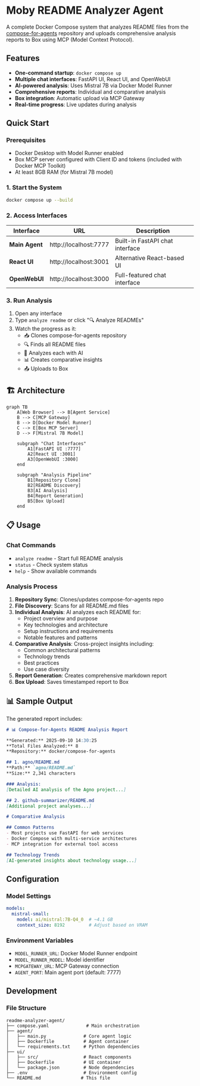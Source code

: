 # Moby README Analyzer Agent

A complete Docker Compose system that analyzes README files from the [compose-for-agents](https://github.com/docker/compose-for-agents) repository and uploads comprehensive analysis reports to Box using MCP (Model Context Protocol).

## Features

- **One-command startup**: `docker compose up`  
- **Multiple chat interfaces**: FastAPI UI, React UI, and OpenWebUI  
- **AI-powered analysis**: Uses Mistral 7B via Docker Model Runner  
- **Comprehensive reports**: Individual and comparative analysis  
- **Box integration**: Automatic upload via MCP Gateway  
- **Real-time progress**: Live updates during analysis  

##  Quick Start

### Prerequisites
- Docker Desktop with Model Runner enabled
- Box MCP server configured with Client ID and tokens (included with Docker MCP Toolkit)
- At least 8GB RAM (for Mistral 7B model)

### 1. Start the System
```bash
docker compose up --build
```

### 2. Access Interfaces
| Interface | URL | Description |
|-----------|-----|-------------|
| **Main Agent** | http://localhost:7777 | Built-in FastAPI chat interface |
| **React UI** | http://localhost:3001 | Alternative React-based UI |
| **OpenWebUI** | http://localhost:3000 | Full-featured chat interface |

### 3. Run Analysis
1. Open any interface
2. Type `analyze readme` or click "🔍 Analyze READMEs"
3. Watch the progress as it:
   - 📥 Clones compose-for-agents repository
   - 🔍 Finds all README files
   - 🧠 Analyzes each with AI
   - 📊 Creates comparative insights
   - 📤 Uploads to Box

## 🏗️ Architecture

```mermaid
graph TB
    A[Web Browser] --> B[Agent Service]
    B --> C[MCP Gateway]
    B --> D[Docker Model Runner]
    C --> E[Box MCP Server]
    D --> F[Mistral 7B Model]
    
    subgraph "Chat Interfaces"
        A1[FastAPI UI :7777]
        A2[React UI :3001]
        A3[OpenWebUI :3000]
    end
    
    subgraph "Analysis Pipeline"
        B1[Repository Clone]
        B2[README Discovery]
        B3[AI Analysis]
        B4[Report Generation]
        B5[Box Upload]
    end
```

## 📋 Usage

### Chat Commands
- `analyze readme` - Start full README analysis
- `status` - Check system status  
- `help` - Show available commands

### Analysis Process
1. **Repository Sync**: Clones/updates compose-for-agents repo
2. **File Discovery**: Scans for all README.md files
3. **Individual Analysis**: AI analyzes each README for:
   - Project overview and purpose
   - Key technologies and architecture
   - Setup instructions and requirements
   - Notable features and patterns
4. **Comparative Analysis**: Cross-project insights including:
   - Common architectural patterns
   - Technology trends
   - Best practices
   - Use case diversity
5. **Report Generation**: Creates comprehensive markdown report
6. **Box Upload**: Saves timestamped report to Box

## 📊 Sample Output

The generated report includes:

```markdown
# 📊 Compose-for-Agents README Analysis Report

**Generated:** 2025-09-10 14:30:25  
**Total Files Analyzed:** 8  
**Repository:** docker/compose-for-agents

## 1. agno/README.md
**Path:** `agno/README.md`  
**Size:** 2,341 characters  

### Analysis:
[Detailed AI analysis of the Agno project...]

## 2. github-summarizer/README.md
[Additional project analyses...]

# Comparative Analysis

## Common Patterns
- Most projects use FastAPI for web services
- Docker Compose with multi-service architectures
- MCP integration for external tool access

## Technology Trends
[AI-generated insights about technology usage...]
```

## Configuration

### Model Settings
```yaml
models:
  mistral-small:
    model: ai/mistral:7B-Q4_0  # ~4.1 GB
    context_size: 8192         # Adjust based on VRAM
```

### Environment Variables
- `MODEL_RUNNER_URL`: Docker Model Runner endpoint
- `MODEL_RUNNER_MODEL`: Model identifier  
- `MCPGATEWAY_URL`: MCP Gateway connection
- `AGENT_PORT`: Main agent port (default: 7777)

## Development

### File Structure
```
readme-analyzer-agent/
├── compose.yaml              # Main orchestration
├── agent/
│   ├── main.py              # Core agent logic
│   ├── Dockerfile           # Agent container
│   └── requirements.txt     # Python dependencies
├── ui/
│   ├── src/                 # React components
│   ├── Dockerfile           # UI container
│   └── package.json         # Node dependencies
├── .env                     # Environment config
└── README.md               # This file
```






